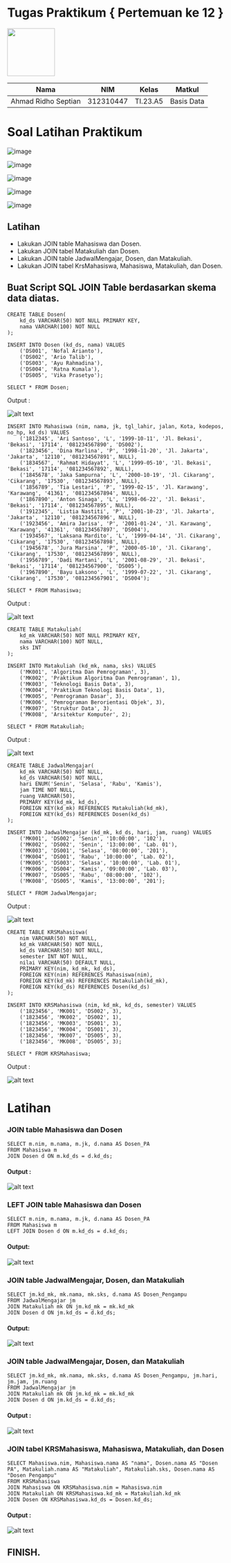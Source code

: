 # Tugas Praktikum { Pertemuan ke 12 }

<img src=https://qph.fs.quoracdn.net/main-qimg-648763cc041459725b62108f4fdf5b91 width="110px" >

| **Nama**            | **NIM**   | **Kelas** | **Matkul** |
| ------------------- | --------- | --------- | ---------- |
| Ahmad Ridho Septian | 312310447 | TI.23.A5  | Basis Data |

# Soal Latihan Praktikum

![image](https://github.com/nurulaisyah14/TugasPraktikum5/assets/148174512/fa791078-8c1e-4b48-b280-91a7bf71e35c)

![image](https://github.com/nurulaisyah14/TugasPraktikum5/assets/148174512/0e8800e3-8557-489f-bad6-c7cedefacd6b)

![image](https://github.com/nurulaisyah14/TugasPraktikum5/assets/148174512/cd3d29a2-8c69-4ba3-a812-31dde92c460f)

![image](https://github.com/nurulaisyah14/TugasPraktikum5/assets/148174512/6d7b0527-250a-4094-8bc2-f6f8d723ed6f)

![image](https://github.com/nurulaisyah14/TugasPraktikum5/assets/148174512/940231c1-2b56-4165-8c45-f205d752f9d8)

## Latihan

- Lakukan JOIN table Mahasiswa dan Dosen.
- Lakukan JOIN tabel Matakuliah dan Dosen.
- Lakukan JOIN table JadwalMengajar, Dosen, dan Matakuliah.
- Lakukan JOIN tabel KrsMahasiswa, Mahasiswa, Matakuliah, dan Dosen.

## Buat Script SQL JOIN Table berdasarkan skema data diatas.

```
CREATE TABLE Dosen(
    kd_ds VARCHAR(50) NOT NULL PRIMARY KEY,
    nama VARCHAR(100) NOT NULL
);

INSERT INTO Dosen (kd_ds, nama) VALUES
    ('DS001', 'Nofal Arianto'),
    ('DS002', 'Ario Talib'),
    ('DS003', 'Ayu Rahmadina'),
    ('DS004', 'Ratna Kumala'),
    ('DS005', 'Vika Prasetyo');

SELECT * FROM Dosen;
```

Output :

![alt text](ss/select_dosen.png)

```
INSERT INTO Mahasiswa (nim, nama, jk, tgl_lahir, jalan, Kota, kodepos, no_hp, kd_ds) VALUES
    ('1812345', 'Ari Santoso', 'L', '1999-10-11', 'Jl. Bekasi', 'Bekasi', '17114', '081234567890', 'DS002'),
    ('1823456', 'Dina Marlina', 'P', '1998-11-20', 'Jl. Jakarta', 'Jakarta', '12110', '081234567891', NULL),
    ('1834567', 'Rahmat Hidayat', 'L', '1999-05-10', 'Jl. Bekasi', 'Bekasi', '17114', '081234567892', NULL),
    ('1845678', 'Jaka Sampurna', 'L', '2000-10-19', 'Jl. Cikarang', 'Cikarang', '17530', '081234567893', NULL),
    ('1856789', 'Tia Lestari', 'P', '1999-02-15', 'Jl. Karawang', 'Karawang', '41361', '081234567894', NULL),
    ('1867890', 'Anton Sinaga', 'L', '1998-06-22', 'Jl. Bekasi', 'Bekasi', '17114', '081234567895', NULL),
    ('1912345', 'Listia Nastiti', 'P', '2001-10-23', 'Jl. Jakarta', 'Jakarta', '12110', '081234567896', NULL),
    ('1923456', 'Amira Jarisa', 'P', '2001-01-24', 'Jl. Karawang', 'Karawang', '41361', '081234567897', 'DS004'),
    ('1934567', 'Laksana Mardito', 'L', '1999-04-14', 'Jl. Cikarang', 'Cikarang', '17530', '081234567898', NULL),
    ('1945678', 'Jura Marsina', 'P', '2000-05-10', 'Jl. Cikarang', 'Cikarang', '17530', '081234567899', NULL),
    ('1956789', 'Dadi Martani', 'L', '2001-08-29', 'Jl. Bekasi', 'Bekasi', '17114', '081234567900', 'DS005'),
    ('1967890', 'Bayu Laksono', 'L', '1999-07-22', 'Jl. Cikarang', 'Cikarang', '17530', '081234567901', 'DS004');

SELECT * FROM Mahasiswa;
```

Output :

![alt text](ss/selecet_mhs.png)

```
CREATE TABLE Matakuliah(
    kd_mk VARCHAR(50) NOT NULL PRIMARY KEY,
    nama VARCHAR(100) NOT NULL,
    sks INT
);

INSERT INTO Matakuliah (kd_mk, nama, sks) VALUES
    ('MK001', 'Algoritma Dan Pemrograman', 3),
    ('MK002', 'Praktikum Algoritma Dan Pemrograman', 1),
    ('MK003', 'Teknologi Basis Data', 3),
    ('MK004', 'Praktikum Teknologi Basis Data', 1),
    ('MK005', 'Pemrograman Dasar', 3),
    ('MK006', 'Pemrograman Berorientasi Objek', 3),
    ('MK007', 'Struktur Data', 3),
    ('MK008', 'Arsitektur Komputer', 2);

SELECT * FROM Matakuliah;
```

Output :

![alt text](ss/select_matakuliah.png)

```
CREATE TABLE JadwalMengajar(
    kd_mk VARCHAR(50) NOT NULL,
    kd_ds VARCHAR(50) NOT NULL,
    hari ENUM('Senin', 'Selasa', 'Rabu', 'Kamis'),
    jam TIME NOT NULL,
    ruang VARCHAR(50),
    PRIMARY KEY(kd_mk, kd_ds),
    FOREIGN KEY(kd_mk) REFERENCES Matakuliah(kd_mk),
    FOREIGN KEY(kd_ds) REFERENCES Dosen(kd_ds)
);

INSERT INTO JadwalMengajar (kd_mk, kd_ds, hari, jam, ruang) VALUES
    ('MK001', 'DS002', 'Senin', '10:00:00', '102'),
    ('MK002', 'DS002', 'Senin', '13:00:00', 'Lab. 01'),
    ('MK003', 'DS001', 'Selasa', '08:00:00', '201'),
    ('MK004', 'DS001', 'Rabu', '10:00:00', 'Lab. 02'),
    ('MK005', 'DS003', 'Selasa', '10:00:00', 'Lab. 01'),
    ('MK006', 'DS004', 'Kamis', '09:00:00', 'Lab. 03'),
    ('MK007', 'DS005', 'Rabu', '08:00:00', '102'),
    ('MK008', 'DS005', 'Kamis', '13:00:00', '201');

SELECT * FROM JadwalMengajar;
```

Output :

![alt text](ss/select_krs.png)

```
CREATE TABLE KRSMahasiswa(
    nim VARCHAR(50) NOT NULL,
    kd_mk VARCHAR(50) NOT NULL,
    kd_ds VARCHAR(50) NOT NULL,
    semester INT NOT NULL,
    nilai VARCHAR(50) DEFAULT NULL,
    PRIMARY KEY(nim, kd_mk, kd_ds),
    FOREIGN KEY(nim) REFERENCES Mahasiswa(nim),
    FOREIGN KEY(kd_mk) REFERENCES Matakuliah(kd_mk),
    FOREIGN KEY(kd_ds) REFERENCES Dosen(kd_ds)
);

INSERT INTO KRSMahasiswa (nim, kd_mk, kd_ds, semester) VALUES
    ('1823456', 'MK001', 'DS002', 3),
    ('1823456', 'MK002', 'DS002', 1),
    ('1823456', 'MK003', 'DS001', 3),
    ('1823456', 'MK004', 'DS001', 3),
    ('1823456', 'MK007', 'DS005', 3),
    ('1823456', 'MK008', 'DS005', 3);

SELECT * FROM KRSMahasiswa;
```

Output :

![alt text](ss/select_krs.png)

# Latihan

### JOIN table Mahasiswa dan Dosen

```
SELECT m.nim, m.nama, m.jk, d.nama AS Dosen_PA
FROM Mahasiswa m
JOIN Dosen d ON m.kd_ds = d.kd_ds;

```

#### Output :

![alt text](ss/lat1.png)

### LEFT JOIN table Mahasiswa dan Dosen

```
SELECT m.nim, m.nama, m.jk, d.nama AS Dosen_PA
FROM Mahasiswa m
LEFT JOIN Dosen d ON m.kd_ds = d.kd_ds;
```

#### Output:

![alt text](ss/lat2.png)

### JOIN table JadwalMengajar, Dosen, dan Matakuliah

```
SELECT jm.kd_mk, mk.nama, mk.sks, d.nama AS Dosen_Pengampu
FROM JadwalMengajar jm
JOIN Matakuliah mk ON jm.kd_mk = mk.kd_mk
JOIN Dosen d ON jm.kd_ds = d.kd_ds;
```

#### Output:

![alt text](ss/lat3.png)

### JOIN table JadwalMengajar, Dosen, dan Matakuliah

```
SELECT jm.kd_mk, mk.nama, mk.sks, d.nama AS Dosen_Pengampu, jm.hari, jm.jam, jm.ruang
FROM JadwalMengajar jm
JOIN Matakuliah mk ON jm.kd_mk = mk.kd_mk
JOIN Dosen d ON jm.kd_ds = d.kd_ds;
```

#### Output :

![alt text](ss/lat4.png)

### JOIN tabel KRSMahasiswa, Mahasiswa, Matakuliah, dan Dosen

```
SELECT Mahasiswa.nim, Mahasiswa.nama AS "nama", Dosen.nama AS "Dosen PA", Matakuliah.nama AS "Matakuliah", Matakuliah.sks, Dosen.nama AS "Dosen Pengampu"
FROM KRSMahasiswa
JOIN Mahasiswa ON KRSMahasiswa.nim = Mahasiswa.nim
JOIN Matakuliah ON KRSMahasiswa.kd_mk = Matakuliah.kd_mk
JOIN Dosen ON KRSMahasiswa.kd_ds = Dosen.kd_ds;
```

#### Output :

![alt text](<ss/lat5(1).jpg>)

## FINISH.
